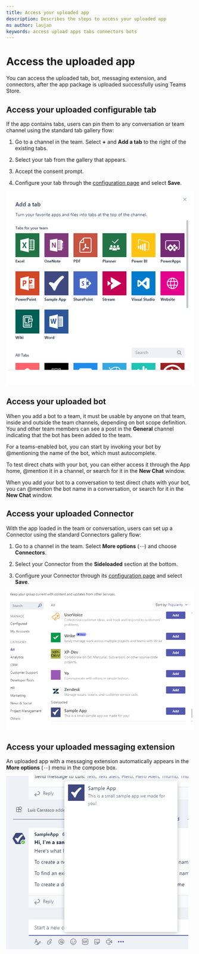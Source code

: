 ```yaml
---
title: Access your uploaded app
description: Describes the steps to access your uploaded app
ms author: laujan 
keywords: access upload apps tabs connectors bots
---
```


# Access the uploaded app

You can access the uploaded tab, bot, messaging extension, and connectors, after the app package is uploaded successfully using Teams Store.

## Access your uploaded configurable tab

If the app contains tabs, users can pin them to any conversation or team channel using the standard tab gallery flow:

1. Go to a channel in the team. Select **+** and **Add a tab** to the right of the existing tabs.

2. Select your tab from the gallery that appears.

3. Accept the consent prompt.

4. Configure your tab through the [configuration page](../../tabs/how-to/create-tab-pages/configuration-page.md) and select **Save**.

  ![The Add a tab dialog box, featuring a gallery of available tabs](../../assets/images/tab_gallery.png)

## Access your uploaded bot

When you add a bot to a team, it must be usable by anyone on that team, inside and outside the team channels, depending on bot scope definition. You and other team members can see a post in the **General** channel indicating that the bot has been added to the team.

For a teams-enabled bot, you can start by invoking your bot by @mentioning the name of the bot, which must autocomplete.

To test direct chats with your bot, you can either access it through the App home, @mention it in a channel, or search for it in the **New Chat** window.

When you add your bot to a conversation to test direct chats with your bot, you can @mention the bot name in a conversation, or search for it in the **New Chat** window.

## Access your uploaded Connector

With the app loaded in the team or conversation, users can set up a Connector using the standard Connectors gallery flow:

1. Go to a channel in the team. Select **More options** (*&#8943;*) and choose **Connectors**.

2. Select your Connector from the **Sideloaded** section at the bottom.

3. Configure your Connector through its [configuration page](../../webhooks-and-connectors/how-to/connectors-creating.md) and select **Save**.

  ![The Add a tab dialog box, featuring a gallery of available tabs.](../../assets/images/connector_gallery.png)

## Access your uploaded messaging extension

An uploaded app with a messaging extension automatically appears in the **More options** (*&#8943;*) menu in the compose box.

![Messaging extensions](../../assets/images/compose-extensions/cesampleapp.png)